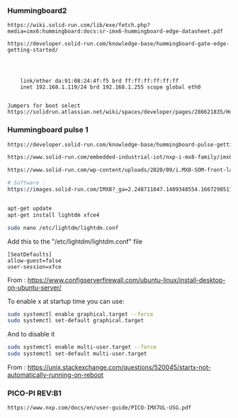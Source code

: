 
### Hummingboard2
``` 
https://wiki.solid-run.com/lib/exe/fetch.php?media=imx6:hummingboard:docs:sr-imx6-hummingboard-edge-datasheet.pdf

https://developer.solid-run.com/knowledge-base/hummingboard-gate-edge-getting-started/




    link/ether da:91:08:24:4f:f5 brd ff:ff:ff:ff:ff:ff
    inet 192.168.1.119/24 brd 192.168.1.255 scope global eth0


Jumpers for boot select
https://solidrun.atlassian.net/wiki/spaces/developer/pages/286621835/HummingBoard+Edge+Gate+Boot+Jumpers

```


### Hummingboard pulse 1

```bash
https://developer.solid-run.com/knowledge-base/hummingboard-pulse-getting-started/

https://www.solid-run.com/embedded-industrial-iot/nxp-i-mx8-family/imx8-som/

https://www.solid-run.com/wp-content/uploads/2020/09/i.MX8-SOM-front-large-960x430.png

# Software :
https://images.solid-run.com/IMX8?_ga=2.248711047.1409348554.1667298511-46829973.1667298511

```

```bash

apt-get update
apt-get install lightdm xfce4

sudo nano /etc/lightdm/lightdm.conf
```

Add this to the "/etc/lightdm/lightdm.conf" file
```
[SeatDefaults]
allow-guest=false
user-session=xfce
```
From : https://www.configserverfirewall.com/ubuntu-linux/install-desktop-on-ubuntu-server/


To enable x at startup time you can use:
```bash
sudo systemctl enable graphical.target --force
sudo systemctl set-default graphical.target
```

And to disable it
```bash
sudo systemctl enable multi-user.target --force
sudo systemctl set-default multi-user.target
```
From : https://unix.stackexchange.com/questions/520045/startx-not-automatically-running-on-reboot



### PICO-PI REV:B1
```bash
https://www.nxp.com/docs/en/user-guide/PICO-IMX7UL-USG.pdf

```
